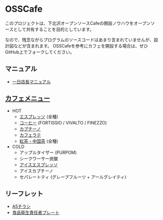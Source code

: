 # OSSCafe

このプロジェクトは、下北沢オープンソースCafeの開設ノウハウをオープンソースとして共有することを目的としています。

なので、残念ながらプログラムのソースコードはあまり含まれていませんが、設計図などが含まれます。
OSSCafeを参考にカフェを開設する場合は、ぜひGitHub上でフォークしてください。

## マニュアル

* [一日店長マニュアル](https://github.com/osscafe/OSSCafe/blob/master/manual/1-day-chief.md)

## [カフェメニュー](https://github.com/osscafe/OSSCafe/blob/master/menu/menu.md)

* HOT
	* [エスプレッソ](https://github.com/osscafe/OSSCafe/blob/master/menu/espresso.md) (全種)
	* [コーヒー](https://github.com/osscafe/OSSCafe/blob/master/menu/lungo.md) (FORTISSIO / VIVALTO / FINEZZO)
	* [カプチーノ](https://github.com/osscafe/OSSCafe/blob/master/menu/capcino.md)
	* [カフェラテ](https://github.com/osscafe/OSSCafe/blob/master/menu/latte.md)
	* [紅茶・中国茶](https://github.com/osscafe/OSSCafe/blob/master/menu/tea.md) (全種)
* COLD
	* アップルタイザー (PURPOM)
	* シークワーサー炭酸
	* [アイスエスプレッソ](https://github.com/osscafe/OSSCafe/blob/master/menu/iced-espresso.md)
	* アイスカプチーノ
	* セパレートティ (グレープフルーツ + アールグレイティ)
	

## リーフレット

* [A5チラシ](https://github.com/osscafe/OSSCafe/raw/master/leaflet/A5.pdf)
* [食品衛生責任者プレート](https://github.com/osscafe/OSSCafe/raw/master/leaflet/health-manager.pdf)